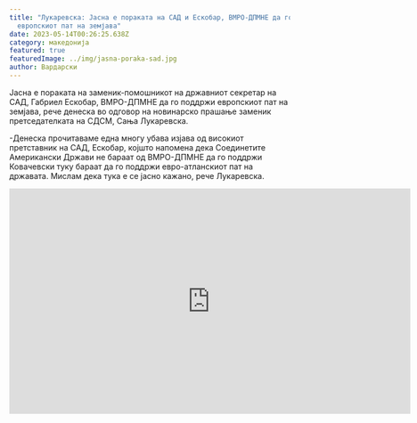 ```yaml
---
title: "Лукаревска: Јасна е пораката на САД и Ескобар, ВМРО-ДПМНЕ да го поддржи
  европскиот пат на земјава"
date: 2023-05-14T00:26:25.638Z
category: македонија
featured: true
featuredImage: ../img/jasna-poraka-sad.jpg
author: Вардарски
---
```

<!--StartFragment-->

Јасна е пораката на заменик-помошникот на државниот секретар на САД, Габриел Ескобар, ВМРО-ДПМНЕ да го поддржи европскиот пат на земјава, рече денеска во одговор на новинарско прашање заменик претседателката на СДСМ, Сања Лукаревска.

<!--EndFragment-->

<!--StartFragment-->

\-Денеска прочитаваме една многу убава изјава од високиот претставник на САД, Ескобар, којшто напомена дека Соединетите Американски Држави не бараат од ВМРО-ДПМНЕ да го поддржи Ковачевски туку бараат да го поддржи евро-атланскиот пат на државата. Мислам дека тука е се јасно кажано, рече Лукаревска.

<!--EndFragment--><iframe width="720" height="405" src="https://www.youtube.com/embed/Jqz0uauJJD8" title="Лукаревска: Јасна е пораката на САД и Ескобар, ВМРО-ДПМНЕ да го поддржи европскиот пат на земјава" frameborder="0" allow="accelerometer; autoplay; clipboard-write; encrypted-media; gyroscope; picture-in-picture; web-share" allowfullscreen></iframe>